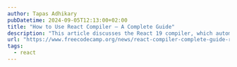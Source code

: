 ```yaml
---
author: Tapas Adhikary
pubDatetime: 2024-09-05T12:13:00+02:00
title: "How to Use React Compiler – A Complete Guide"
description: "This article discusses the React 19 compiler, which automates optimization tasks previously handled by hooks like useMemo() and useCallback(). While React's memoization techniques are valuable, over-optimization can hinder performance. With React 19, new features like Server Components, Server Actions, enhanced hooks, improved asset loading, and smoother Web Component integration aim to improve performance. The introduction of the compiler allows developers to focus more on writing efficient code without manually handling optimizations."
url: "https://www.freecodecamp.org/news/react-compiler-complete-guide-react-19/"
tags:
  - react
---
```

